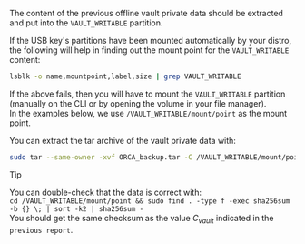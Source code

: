 The content of the previous offline vault private data should be extracted and put into the `VAULT_WRITABLE` partition.

If the USB key's partitions have been mounted automatically by your distro, the following will help in finding out the mount point for the `VAULT_WRITABLE` content:
```bash
lsblk -o name,mountpoint,label,size | grep VAULT_WRITABLE
```

If the above fails, then you will have to mount the `VAULT_WRITABLE` partition (manually on the CLI or by opening the volume in your file manager).  
In the examples below, we use `/VAULT_WRITABLE/mount/point` as the mount point.

You can extract the tar archive of the vault private data with:
```bash
sudo tar --same-owner -xvf ORCA_backup.tar -C /VAULT_WRITABLE/mount/point
```

> [!Tip]  
> You can double-check that the data is correct with:  
> `cd /VAULT_WRITABLE/mount/point && sudo find . -type f -exec sha256sum -b {} \; | sort -k2 | sha256sum -`  
> You should get the same checksum as the value *C<sub>vault</sub>* indicated in the `previous report`.

